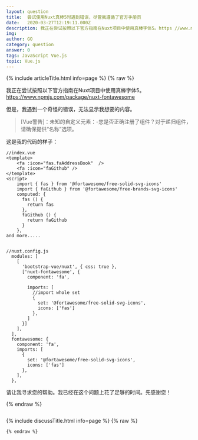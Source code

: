 ```yaml
---
layout: question
title:  尝试使用Nuxt真棒5时遇到错误，尽管我遵循了官方手册页
date:   2020-03-27T12:19:11.000Z
description: 我正在尝试按照以下官方指南在Nuxt项目中使用真棒字体5。https //www.npmjs.com/package/nuxt-fontawesome...
img: 
author: GO
category: question
answer: 0
tags: JavaScript Vue.js
topic: Vue.js
---
```

<div class="article-root">
  <div class="article">
    {% include articleTitle.html info=page %}
    {% raw %}
    <div class="article-content"><p><font style="vertical-align: inherit;"><font style="vertical-align: inherit;">我正在尝试按照以下官方指南在Nuxt项目中使用真棒字体5。
</font></font><a href="https://www.npmjs.com/package/nuxt-fontawesome" rel="nofollow noreferrer"><font style="vertical-align: inherit;"><font style="vertical-align: inherit;">https://www.npmjs.com/package/nuxt-fontawesome</font></font></a></p>

<p><font style="vertical-align: inherit;"><font style="vertical-align: inherit;">但是，我遇到一个奇怪的错误，无法显示我想要的内容。 </font></font></p>

<blockquote>
  <p><font style="vertical-align: inherit;"><font style="vertical-align: inherit;">[Vue警告]：未知的自定义元素：-您是否正确注册了组件？</font><font style="vertical-align: inherit;">对于递归组件，请确保提供“名称”选项。</font></font></p>
</blockquote>

<p><font style="vertical-align: inherit;"><font style="vertical-align: inherit;">这是我的代码的样子：</font></font></p>

<pre><code>//index.vue<font></font>
&lt;template&gt;<font></font>
    &lt;fa :icon="fas.faAddressBook"  /&gt;<font></font>
    &lt;fa :icon="faGithub" /&gt;<font></font>
&lt;/template&gt;<font></font>
&lt;script&gt;<font></font>
    import { fas } from '@fortawesome/free-solid-svg-icons'<font></font>
    import { faGithub } from '@fortawesome/free-brands-svg-icons'<font></font>
    computed: {<font></font>
      fas () {<font></font>
        return fas<font></font>
      },<font></font>
      faGithub () {<font></font>
        return faGithub<font></font>
      }<font></font>
    },<font></font>
and more.....<font></font>
<font></font>
<font></font>
//nuxt.config.js<font></font>
  modules: [<font></font>
    [<font></font>
      'bootstrap-vue/nuxt', { css: true },<font></font>
      ['nuxt-fontawesome', {<font></font>
        component: 'fa',<font></font>
<font></font>
        imports: [<font></font>
          //import whole set<font></font>
          {<font></font>
            set: '@fortawesome/free-solid-svg-icons',<font></font>
            icons: ['fas']<font></font>
          },<font></font>
        ]<font></font>
      }]<font></font>
    ],<font></font>
  ],<font></font>
  fontawesome: {<font></font>
    component: 'fa',<font></font>
    imports: [<font></font>
      {<font></font>
        set: '@fortawesome/free-solid-svg-icons',<font></font>
        icons: ['fas']<font></font>
      },<font></font>
    ],<font></font>
  },<font></font>
</code></pre>

<p><font style="vertical-align: inherit;"><font style="vertical-align: inherit;">请让我寻求您的帮助。</font><font style="vertical-align: inherit;">我已经在这个问题上花了足够的时间。</font><font style="vertical-align: inherit;">先感谢您！</font></font></p></div>
    {% endraw %}
  </div>
  <p style="height: 0;width:0;overflow: hidden;"> 第3818篇《尝试使用Nuxt真棒5时遇到错误，尽管我遵循了官方手册页》来自Winter(https://github.com/aiyld/aiyld.github.io)的站点</p>
  <div class="discuss-wrapper">
    {% include discussTitle.html info=page %}
    {% raw %}
    
    {% endraw %}
  </div>
<div>
